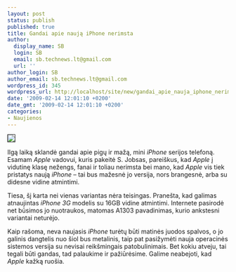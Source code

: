 ```yaml
---
layout: post
status: publish
published: true
title: Gandai apie naują iPhone nerimsta
author:
  display_name: SB
  login: SB
  email: sb.technews.lt@gmail.com
  url: ''
author_login: SB
author_email: sb.technews.lt@gmail.com
wordpress_id: 345
wordpress_url: http://localhost/site/new/gandai_apie_nauja_iphone_nerimsta/
date: '2009-02-14 12:01:10 +0200'
date_gmt: '2009-02-14 12:01:10 +0200'
categories:
- Naujienos
---
```

<div class="imgright"><img src="http://www.ipix.lt/images/57049528.jpg" border="1" /></div>
<p>Ilgą laiką sklandė gandai apie pigų ir mažą, mini <i>iPhone</i> serijos telefoną. Esamam <i>Apple</i> vadovui, kuris pakeitė S. Jobsas, pareiškus, kad <i>Apple</i> į vidutinę klasę nežengs, fanai ir toliau nerimsta bei mano, kad <i>Apple</i> vis tiek pristatys naują <i>iPhone</i> – tai bus mažesnė jo versija, nors brangesnė, arba su didesne vidine atmintimi.</p>
<p>Tiesa, šį karta nei vienas variantas nėra teisingas. Pranešta, kad galimas atnaujintas <i>iPhone 3G</i> modelis su 16GB vidine atmintimi. Internete pasirodė net būsimos jo nuotraukos, matomas A1303 pavadinimas, kurio ankstesni variantai neturėjo. </p>
<p>Kaip rašoma, neva naujasis <i>iPhone</i> turėtų būti matinės juodos spalvos, o jo galinis dangtelis nuo šiol bus metalinis, taip pat pasižymėti nauja operacinės sistemos versija su nevisai reikšmingais patobulinimais. Bet kokiu atveju, tai tegali būti gandas, tad palaukime ir pažiūrėsime. Galime neabejoti, kad <i>Apple</i> kažką ruošia.<br /></p>

